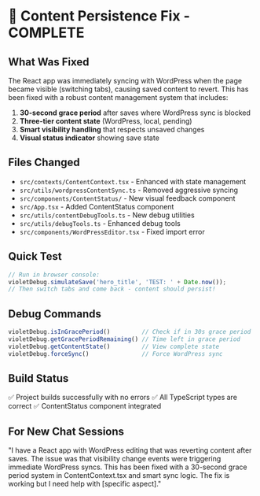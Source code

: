 # 🎯 Content Persistence Fix - COMPLETE

## What Was Fixed
The React app was immediately syncing with WordPress when the page became visible (switching tabs), causing saved content to revert. This has been fixed with a robust content management system that includes:

1. **30-second grace period** after saves where WordPress sync is blocked
2. **Three-tier content state** (WordPress, local, pending)
3. **Smart visibility handling** that respects unsaved changes
4. **Visual status indicator** showing save state

## Files Changed
- `src/contexts/ContentContext.tsx` - Enhanced with state management
- `src/utils/wordpressContentSync.ts` - Removed aggressive syncing
- `src/components/ContentStatus/` - New visual feedback component
- `src/App.tsx` - Added ContentStatus component
- `src/utils/contentDebugTools.ts` - New debug utilities
- `src/utils/debugTools.ts` - Enhanced debug tools
- `src/components/WordPressEditor.tsx` - Fixed import error

## Quick Test
```javascript
// Run in browser console:
violetDebug.simulateSave('hero_title', 'TEST: ' + Date.now());
// Then switch tabs and come back - content should persist!
```

## Debug Commands
```javascript
violetDebug.isInGracePeriod()         // Check if in 30s grace period
violetDebug.getGracePeriodRemaining() // Time left in grace period
violetDebug.getContentState()         // View complete state
violetDebug.forceSync()               // Force WordPress sync
```

## Build Status
✅ Project builds successfully with no errors
✅ All TypeScript types are correct
✅ ContentStatus component integrated

## For New Chat Sessions
"I have a React app with WordPress editing that was reverting content after saves. The issue was that visibility change events were triggering immediate WordPress syncs. This has been fixed with a 30-second grace period system in ContentContext.tsx and smart sync logic. The fix is working but I need help with [specific aspect]."